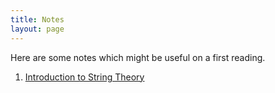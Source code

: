 ```yaml
---
title: Notes
layout: page
---
```

Here are some notes which might be useful on a first reading. 
  
1. [Introduction to String Theory](string-theory-notes.pdf)   
 

